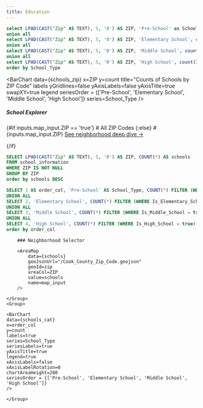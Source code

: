 ```yaml
---
title: Education
---
```

```sql schools_zip
select LPAD(CAST("Zip" AS TEXT), 5, '0') AS ZIP, 'Pre-School' as School_Type, count(Is_Pre_School) as count from school_information group by ZIP
union all
select LPAD(CAST("Zip" AS TEXT), 5, '0') AS ZIP, 'Elementary School', count(Is_Elementary_School) from school_information group by ZIP
union all
select LPAD(CAST("Zip" AS TEXT), 5, '0') AS ZIP, 'Middle School', count(Is_Middle_School) from school_information group by ZIP
union all
select LPAD(CAST("Zip" AS TEXT), 5, '0') AS ZIP, 'High School', count(Is_High_School) from school_information group by ZIP
order by School_Type
```


<BarChart
    data={schools_zip}
    x=ZIP
    y=count
    title="Counts of Schools by ZIP Code"
    labels
    yGridlines=false
    yAxisLabels=false
    yAxisTitle=true
    swapXY=true
    legend
    seriesOrder = {['Pre-School', 'Elementary School', 'Middle School', 'High School']}
    series=School_Type
/>

##### School Explorer

{#if inputs.map_input.ZIP == 'true'}
    # All ZIP Codes
{:else}
    # {inputs.map_input.ZIP}
    [See neighborhood deep dive &rarr;](./{inputs.map_input.ZIP})

{/if}

```sql schools
SELECT LPAD(CAST("Zip" AS TEXT), 5, '0') AS ZIP, COUNT(*) AS schools
FROM school_information
WHERE ZIP IS NOT NULL
GROUP BY ZIP
order by schools DESC
```
```sql schools_cat
SELECT 1 AS order_col, 'Pre-School' AS School_Type, COUNT(*) FILTER (WHERE Is_Pre_School = true) AS count FROM school_information WHERE (LPAD(CAST("Zip" AS TEXT), 5, '0') = '${inputs.map_input.ZIP}' OR '${inputs.map_input.ZIP}' = 'true') 
UNION ALL
SELECT 2, 'Elementary School', COUNT(*) FILTER (WHERE Is_Elementary_School = true) FROM school_information WHERE (LPAD(CAST("Zip" AS TEXT), 5, '0') = '${inputs.map_input.ZIP}' OR '${inputs.map_input.ZIP}' = 'true')
UNION ALL
SELECT 3, 'Middle School', COUNT(*) FILTER (WHERE Is_Middle_School = true) FROM school_information WHERE (LPAD(CAST("Zip" AS TEXT), 5, '0') = '${inputs.map_input.ZIP}' OR '${inputs.map_input.ZIP}' = 'true')
UNION ALL
SELECT 4, 'High School', COUNT(*) FILTER (WHERE Is_High_School = true) FROM school_information WHERE (LPAD(CAST("Zip" AS TEXT), 5, '0') = '${inputs.map_input.ZIP}' OR '${inputs.map_input.ZIP}' = 'true')
order by order_col
```

<Grid cols=2>
    <Group>

        ### Neighborhood Selector

        <AreaMap
            data={schools}
            geoJsonUrl="/Cook_County_Zip_Code.geojson"
            geoId=zip
            areaCol=ZIP
            value=schools
            name=map_input
        />

    </Group>
    <Group>

    <BarChart
    data={schools_cat}
    x=order_col
    y=count
    labels=true
    series=School_Type
    seriesLabels=true
    yAxisTitle=true
    legend=true
    xAxisLabels=false
    xAxisLabelRotation=0
    chartAreaHeight=280
    seriesOrder = {['Pre-School', 'Elementary School', 'Middle School', 'High School']}
    />

    </Group>
</Grid>